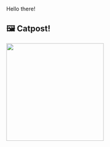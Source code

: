 Hello there!



## 🖼️ Catpost!

<sub>
    <img src="https://cdn2.thecatapi.com/images/b46.jpg" height="256">
</sub>

